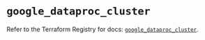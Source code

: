 # `google_dataproc_cluster`

Refer to the Terraform Registry for docs: [`google_dataproc_cluster`](https://registry.terraform.io/providers/hashicorp/google/6.15.0/docs/resources/dataproc_cluster).
